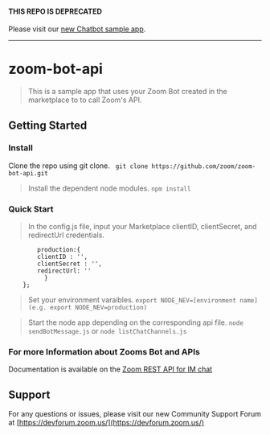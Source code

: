 #### THIS REPO IS DEPRECATED

Please visit our [new Chatbot sample app](https://github.com/zoom/unsplash-chatbot).

---

# zoom-bot-api

> This is a sample app that uses your Zoom Bot created in the marketplace to to call Zoom's API. 

## Getting Started

### Install

Clone the repo using git clone.
` git clone https://github.com/zoom/zoom-bot-api.git`

> Install the dependent node modules.
``` npm install ```

### Quick Start


> In the config.js file, input your Marketplace clientID, clientSecret, and redirectUrl credentials.
``` const config = {
        production:{	
        clientID : '',
        clientSecret : '',
        redirectUrl: ''
	      }
    };
```
> Set your environment varaibles.
` export NODE_NEV=[environment name] (e.g. export NODE_NEV=production) `

> Start the node app depending on the corresponding api file. 
` node sendBotMessage.js ` or ` node listChatChannels.js `

### For more Information about Zooms Bot and APIs
Documentation is available on the [Zoom REST API for IM chat](https://marketplace.zoom.us/docs/guides/getting-started/app-types/create-chatbot-app)

## Support
For any questions or issues, please visit our new Community Support Forum at [https://devforum.zoom.us/](https://devforum.zoom.us/)
